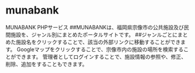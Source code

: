 # munabank
MUNABANK PHPサービス
##MUNABANKは、福岡県宗像市の公共施設及び民間施設を、ジャンル別にまとめたポータルサイトです。
##ジャンルごとにまとめた施設名をクリックすることで、該当の外部リンクに移動することができます。
Googleマップをクリックすることで、宗像市内の施設の場所を検索することができます。
管理者としてログインすることで、施設情報の参照や、修正、削除、追加をすることもできます。
